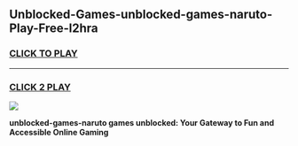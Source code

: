 
## Unblocked-Games-unblocked-games-naruto-Play-Free-l2hra
<h3>
<a href="https://premium76.site?title=unblocked-games-naruto&ref=17A">CLICK TO PLAY</a></h3>
<hr>

<h3>
<a href="https://premium76.site?title=unblocked-games-naruto&ref=17A">CLICK 2 PLAY</a>
  
</h3>

<a href="https://premium76.site?title=unblocked-games-naruto&ref=17A"><img src="https://clearcache.store/games.png"></a>


**unblocked-games-naruto games unblocked: Your Gateway to Fun and Accessible Online Gaming**
